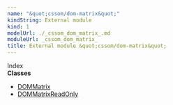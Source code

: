 ```yaml
---
name: "&quot;cssom/dom-matrix&quot;"
kindString: External module
kind: 1
modelUrl: ./_cssom_dom_matrix_.md
moduleUrl: _cssom_dom_matrix_
title: External module &quot;cssom/dom-matrix&quot;
---
```








<section >
<div class="lead pb-2">Index</div>
<section class="tsd-panel tsd-index-panel">
<div class="tsd-index-content">
<section class="tsd-index-section ">
<strong>Classes</strong>
<ul>
<li class="tsd-kind-class tsd-parent-kind-external-module"><a href="../_cssom_dom_matrix_.dommatrix/" class="tsd-kind-icon">DOMMatrix</a></li>
<li class="tsd-kind-class tsd-parent-kind-external-module"><a href="../_cssom_dom_matrix_.dommatrixreadonly/" class="tsd-kind-icon">DOMMatrix<wbr>Read<wbr>Only</a></li>
</ul>
</section>
</div>
</section>
</section>
